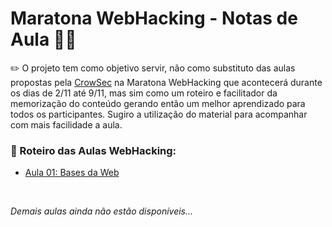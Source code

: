 # Maratona WebHacking - Notas de Aula 👨‍💻

✏️ O projeto tem como objetivo servir, não como substituto das aulas propostas pela [CrowSec](https://crowsec.com.br/) na Maratona WebHacking que acontecerá durante os dias de 2/11 até 9/11, mas sim como um roteiro e facilitador da memorização do conteúdo gerando então um melhor aprendizado para todos os participantes. Sugiro a utilização do material para acompanhar com mais facilidade a aula.

### 👾 Roteiro das Aulas WebHacking: 

- [Aula 01: Bases da Web](https://github.com/nallinguilherme/MaratonaWebHacking/blob/main/WebHacking%20-%20Aula%20%2301.md)
<br>

*Demais aulas ainda não estão disponíveis...*
